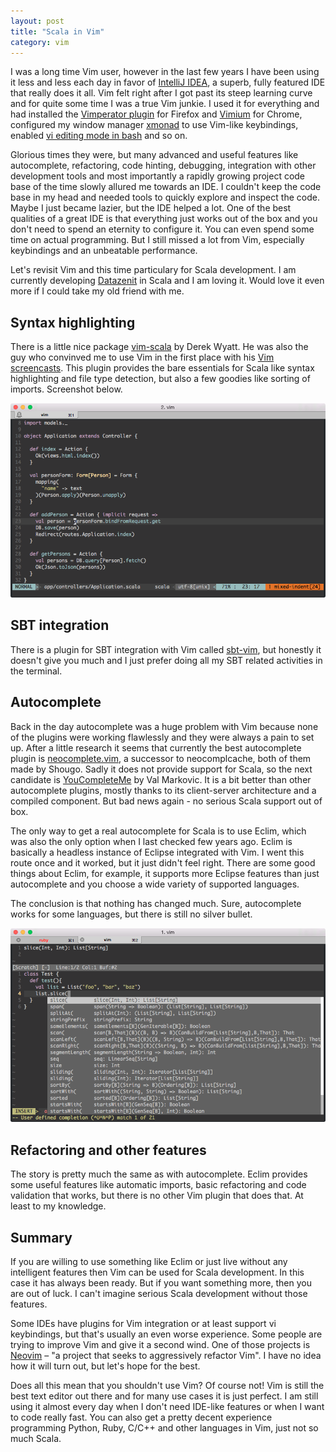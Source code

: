 ```yaml
---
layout: post
title: "Scala in Vim"
category: vim
---
```


I was a long time Vim user, however in the last few years I have been using it less and less each day in favor of [IntelliJ IDEA](http://www.jetbrains.com/idea/), a superb, fully featured IDE that really does it all. Vim felt right after I got past its steep learning curve and for quite some time I was a true Vim junkie. I used it for everything and had installed the [Vimperator plugin](https://addons.mozilla.org/en-US/firefox/addon/vimperator/) for Firefox and [Vimium](https://chrome.google.com/webstore/detail/vimium/dbepggeogbaibhgnhhndojpepiihcmeb?hl=en) for Chrome, configured my window manager [xmonad](http://xmonad.org/) to use Vim-like keybindings, enabled [vi editing mode in bash](http://www.catonmat.net/blog/bash-vi-editing-mode-cheat-sheet/) and so on.

Glorious times they were, but many advanced and useful features like autocomplete, refactoring, code hinting, debugging, integration with other development tools and most importantly a rapidly growing project code base of the time slowly allured me towards an IDE. I couldn't keep the code base in my head and needed tools to quickly explore and inspect the code. Maybe I just became lazier, but the IDE helped a lot. One of the best qualities of a great IDE is that everything just works out of the box and you don't need to spend an eternity to configure it. You can even spend some time on actual programming. But I still missed a lot from Vim, especially keybindings and an unbeatable performance.

Let's revisit Vim and this time particulary for Scala development. I am currently developing [Datazenit](http://datazenit.com) in Scala and I am loving it. Would love it even more if I could take my old friend with me.

<!-- more -->

## Syntax highlighting

There is a little nice package [vim-scala](https://github.com/derekwyatt/vim-scala) by Derek Wyatt. He was also the guy who convinved me to use Vim in the first place with his [Vim screencasts](https://vimeo.com/user1690209/videos). This plugin provides the bare essentials for Scala like syntax highlighting and file type detection, but also a few goodies like sorting of imports. Screenshot below.

<img src="/images/blog/scala-syntax-vim-screenshot.png" alt="Scala syntax highlighting in Vim">

## SBT integration

There is a plugin for SBT integration with Vim called [sbt-vim](https://github.com/ktvoelker/sbt-vim), but honestly it doesn't give you much and I just prefer doing all my SBT related activities in the terminal. 

## Autocomplete

Back in the day autocomplete was a huge problem with Vim because none of the plugins were working flawlessly and they were always a pain to set up. After a little research it seems that currently the best autocomplete plugin is [neocomplete.vim](https://github.com/Shougo/neocomplete.vim), a successor to neocomplcache, both of them made by Shougo. Sadly it does not provide support for Scala, so the next candidate is [YouCompleteMe](https://github.com/Valloric/YouCompleteMe) by Val Markovic. It is a bit better than other autocomplete plugins, mostly thanks to its client-server architecture and a compiled component. But bad news again - no serious Scala support out of box. 

The only way to get a real autocomplete for Scala is to use Eclim, which was also the only option when I last checked few years ago. Eclim is basically a headless instance of Eclipse integrated with Vim. I went this route once and it worked, but it just didn't feel right. There are some good things about Eclim, for example, it supports more Eclipse features than just autocomplete and you choose a wide variety of supported languages.

The conclusion is that nothing has changed much. Sure, autocomplete works for some languages, but there is still no silver bullet. 

<img src="/images/blog/scala-vim-eclim.png" alt="Scala Vim Eclim">

## Refactoring and other features

The story is pretty much the same as with autocomplete. Eclim provides some useful features like automatic imports, basic refactoring and code validation that works, but there is no other Vim plugin that does that. At least to my knowledge.

## Summary

If you are willing to use something like Eclim or just live without any intelligent features then Vim can be used for Scala development. In this case it has always been ready. But if you want something more, then you are out of luck. I can't imagine serious Scala development without those features. 

Some IDEs have plugins for Vim integration or at least support vi keybindings, but that's usually an even worse experience. Some people are trying to improve Vim and give it a second wind. One of those projects is [Neovim](https://github.com/neovim/neovim) – "a project that seeks to aggressively refactor Vim". I have no idea how it will turn out, but let's hope for the best.

Does all this mean that you shouldn't use Vim? Of course not! Vim is still the best text editor out there and for many use cases it is just perfect. I am still using it almost every day when I don't need IDE-like features or when I want to code really fast. You can also get a pretty decent experience programming Python, Ruby, C/C++ and other languages in Vim, just not so much Scala.